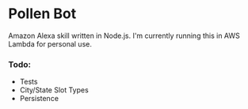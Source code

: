 # Pollen Bot

Amazon Alexa skill written in Node.js. I'm currently running this in AWS Lambda for personal use.



### Todo:
* Tests
* City/State Slot Types
* Persistence
